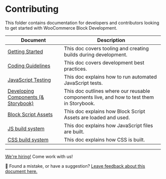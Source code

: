 # Contributing

This folder contains documentation for developers and contributors looking to get started with WooCommerce Block Development.

| Document                                                    | Description                                                                              |
|-------------------------------------------------------------| ---------------------------------------------------------------------------------------- |
| [Getting Started](contributing/getting-started.md)          | This doc covers tooling and creating builds during development.                          |
| [Coding Guidelines](contributing/coding-guidelines.md)      | This doc covers development best practices.                                              |
| [JavaScript Testing](contributing/javascript-testing.md)    | This doc explains how to run automated JavaScript tests.                                 |
| [Developing Components (& Storybook)](components.md)        | This doc outlines where our reusable components live, and how to test them in Storybook. |
| [Block Script Assets](contributing/block-assets.md)         | This doc explains how Block Script Assets are loaded and used.                           |
| [JS build system](contributing/javascript-build-system.mdd) | This doc explains how JavaScript files are built.                                        |
| [CSS build system](contributing/css-build-system.md)        | This doc explains how CSS is built.                                                      |

<!-- FEEDBACK -->

---

[We're hiring!](https://woocommerce.com/careers/) Come work with us!

🐞 Found a mistake, or have a suggestion? [Leave feedback about this document here.](https://github.com/woocommerce/woocommerce-blocks/issues/new?assignees=&labels=type%3A+documentation&template=--doc-feedback.md&title=Feedback%20on%20./docs/contributors/README.md)

<!-- /FEEDBACK -->

